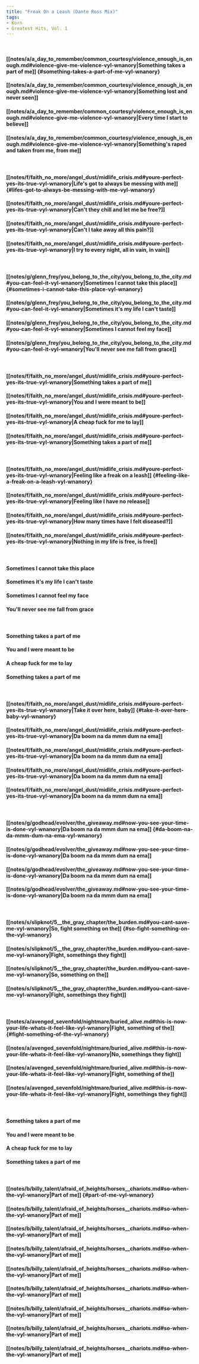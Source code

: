 ```yaml
---
title: "Freak On a Leash (Dante Ross Mix)"
tags:
- Korn
- Greatest Hits, Vol. 1
---
```

&nbsp;
#### [[notes/a/a_day_to_remember/common_courtesy/violence_enough_is_enough.md#violence-give-me-violence-vyl-wnanory|Something takes a part of me]] {#something-takes-a-part-of-me-vyl-wnanory}
#### [[notes/a/a_day_to_remember/common_courtesy/violence_enough_is_enough.md#violence-give-me-violence-vyl-wnanory|Something lost and never seen]]
#### [[notes/a/a_day_to_remember/common_courtesy/violence_enough_is_enough.md#violence-give-me-violence-vyl-wnanory|Every time I start to believe]]
#### [[notes/a/a_day_to_remember/common_courtesy/violence_enough_is_enough.md#violence-give-me-violence-vyl-wnanory|Something's raped and taken from me, from me]]
&nbsp;
#### [[notes/f/faith_no_more/angel_dust/midlife_crisis.md#youre-perfect-yes-its-true-vyl-wnanory|Life's got to always be messing with me]] {#lifes-got-to-always-be-messing-with-me-vyl-wnanory}
#### [[notes/f/faith_no_more/angel_dust/midlife_crisis.md#youre-perfect-yes-its-true-vyl-wnanory|Can't they chill and let me be free?]]
#### [[notes/f/faith_no_more/angel_dust/midlife_crisis.md#youre-perfect-yes-its-true-vyl-wnanory|Can't I take away all this pain?]]
#### [[notes/f/faith_no_more/angel_dust/midlife_crisis.md#youre-perfect-yes-its-true-vyl-wnanory|I try to every night, all in vain, in vain]]
&nbsp;
#### [[notes/g/glenn_frey/you_belong_to_the_city/you_belong_to_the_city.md#you-can-feel-it-vyl-wnanory|Sometimes I cannot take this place]] {#sometimes-i-cannot-take-this-place-vyl-wnanory}
#### [[notes/g/glenn_frey/you_belong_to_the_city/you_belong_to_the_city.md#you-can-feel-it-vyl-wnanory|Sometimes it's my life I can't taste]]
#### [[notes/g/glenn_frey/you_belong_to_the_city/you_belong_to_the_city.md#you-can-feel-it-vyl-wnanory|Sometimes I cannot feel my face]]
#### [[notes/g/glenn_frey/you_belong_to_the_city/you_belong_to_the_city.md#you-can-feel-it-vyl-wnanory|You'll never see me fall from grace]]
&nbsp;
#### [[notes/f/faith_no_more/angel_dust/midlife_crisis.md#youre-perfect-yes-its-true-vyl-wnanory|Something takes a part of me]]
#### [[notes/f/faith_no_more/angel_dust/midlife_crisis.md#youre-perfect-yes-its-true-vyl-wnanory|You and I were meant to be]]
#### [[notes/f/faith_no_more/angel_dust/midlife_crisis.md#youre-perfect-yes-its-true-vyl-wnanory|A cheap fuck for me to lay]]
#### [[notes/f/faith_no_more/angel_dust/midlife_crisis.md#youre-perfect-yes-its-true-vyl-wnanory|Something takes a part of me]]
&nbsp;
#### [[notes/f/faith_no_more/angel_dust/midlife_crisis.md#youre-perfect-yes-its-true-vyl-wnanory|Feeling like a freak on a leash]] {#feeling-like-a-freak-on-a-leash-vyl-wnanory}
#### [[notes/f/faith_no_more/angel_dust/midlife_crisis.md#youre-perfect-yes-its-true-vyl-wnanory|Feeling like I have no release]]
#### [[notes/f/faith_no_more/angel_dust/midlife_crisis.md#youre-perfect-yes-its-true-vyl-wnanory|How many times have I felt diseased?]]
#### [[notes/f/faith_no_more/angel_dust/midlife_crisis.md#youre-perfect-yes-its-true-vyl-wnanory|Nothing in my life is free, is free]]
&nbsp;
#### Sometimes I cannot take this place
#### Sometimes it's my life I can't taste
#### Sometimes I cannot feel my face
#### You'll never see me fall from grace
&nbsp;
#### Something takes a part of me
#### You and I were meant to be
#### A cheap fuck for me to lay
#### Something takes a part of me
&nbsp;
#### [[notes/f/faith_no_more/angel_dust/midlife_crisis.md#youre-perfect-yes-its-true-vyl-wnanory|Take it over here, baby]] {#take-it-over-here-baby-vyl-wnanory}
#### [[notes/f/faith_no_more/angel_dust/midlife_crisis.md#youre-perfect-yes-its-true-vyl-wnanory|Da boom na da mmm dum na ema]]
#### [[notes/f/faith_no_more/angel_dust/midlife_crisis.md#youre-perfect-yes-its-true-vyl-wnanory|Da boom na da mmm dum na ema]]
#### [[notes/f/faith_no_more/angel_dust/midlife_crisis.md#youre-perfect-yes-its-true-vyl-wnanory|Da boom na da mmm dum na ema]]
#### [[notes/f/faith_no_more/angel_dust/midlife_crisis.md#youre-perfect-yes-its-true-vyl-wnanory|Da boom na da mmm dum na ema]]
&nbsp;
#### [[notes/g/godhead/evolver/the_giveaway.md#now-you-see-your-time-is-done-vyl-wnanory|Da boom na da mmm dum na ema]] {#da-boom-na-da-mmm-dum-na-ema-vyl-wnanory}
#### [[notes/g/godhead/evolver/the_giveaway.md#now-you-see-your-time-is-done-vyl-wnanory|Da boom na da mmm dum na ema]]
#### [[notes/g/godhead/evolver/the_giveaway.md#now-you-see-your-time-is-done-vyl-wnanory|Da boom na da mmm dum na ema]]
#### [[notes/g/godhead/evolver/the_giveaway.md#now-you-see-your-time-is-done-vyl-wnanory|Da boom na da mmm dum na ema]]
&nbsp;
#### [[notes/s/slipknot/5__the_gray_chapter/the_burden.md#you-cant-save-me-vyl-wnanory|So, fight something on the]] {#so-fight-something-on-the-vyl-wnanory}
#### [[notes/s/slipknot/5__the_gray_chapter/the_burden.md#you-cant-save-me-vyl-wnanory|Fight, somethings they fight]]
#### [[notes/s/slipknot/5__the_gray_chapter/the_burden.md#you-cant-save-me-vyl-wnanory|So, something on the]]
#### [[notes/s/slipknot/5__the_gray_chapter/the_burden.md#you-cant-save-me-vyl-wnanory|Fight, somethings they fight]]
&nbsp;
#### [[notes/a/avenged_sevenfold/nightmare/buried_alive.md#this-is-now-your-life-whats-it-feel-like-vyl-wnanory|Fight, something of the]] {#fight-something-of-the-vyl-wnanory}
#### [[notes/a/avenged_sevenfold/nightmare/buried_alive.md#this-is-now-your-life-whats-it-feel-like-vyl-wnanory|No, somethings they fight]]
#### [[notes/a/avenged_sevenfold/nightmare/buried_alive.md#this-is-now-your-life-whats-it-feel-like-vyl-wnanory|Fight, something of the]]
#### [[notes/a/avenged_sevenfold/nightmare/buried_alive.md#this-is-now-your-life-whats-it-feel-like-vyl-wnanory|Fight, somethings they fight]]
&nbsp;
#### Something takes a part of me
#### You and I were meant to be
#### A cheap fuck for me to lay
#### Something takes a part of me
&nbsp;
#### [[notes/b/billy_talent/afraid_of_heights/horses__chariots.md#so-when-the-vyl-wnanory|Part of me]] {#part-of-me-vyl-wnanory}
#### [[notes/b/billy_talent/afraid_of_heights/horses__chariots.md#so-when-the-vyl-wnanory|Part of me]]
#### [[notes/b/billy_talent/afraid_of_heights/horses__chariots.md#so-when-the-vyl-wnanory|Part of me]]
#### [[notes/b/billy_talent/afraid_of_heights/horses__chariots.md#so-when-the-vyl-wnanory|Part of me]]
#### [[notes/b/billy_talent/afraid_of_heights/horses__chariots.md#so-when-the-vyl-wnanory|Part of me]]
#### [[notes/b/billy_talent/afraid_of_heights/horses__chariots.md#so-when-the-vyl-wnanory|Part of me]]
#### [[notes/b/billy_talent/afraid_of_heights/horses__chariots.md#so-when-the-vyl-wnanory|Part of me]]
#### [[notes/b/billy_talent/afraid_of_heights/horses__chariots.md#so-when-the-vyl-wnanory|Part of me]]
#### [[notes/b/billy_talent/afraid_of_heights/horses__chariots.md#so-when-the-vyl-wnanory|Part of me]]
